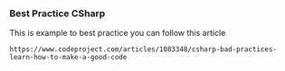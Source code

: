 ### Best Practice CSharp
This is example to best practice 
you can follow this article 
```
https://www.codeproject.com/articles/1083348/csharp-bad-practices-learn-how-to-make-a-good-code
```
